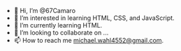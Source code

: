 - 👋 Hi, I’m @67Camaro 
- 👀 I’m interested in learning HTML, CSS, and JavaScript.
- 🌱 I’m currently learning HTML.
- 💞️ I’m looking to collaborate on ...
- 📫 How to reach me michael.wahl4552@gmail.com.

<!---
67Camaro/67Camaro is a ✨ special ✨ repository because its `README.md` (this file) appears on your GitHub profile.
You can click the Preview link to take a look at your changes.
--->
